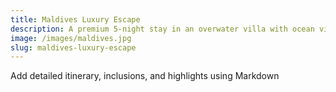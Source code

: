 ```yaml
---
title: Maldives Luxury Escape
description: A premium 5-night stay in an overwater villa with ocean views
image: /images/maldives.jpg
slug: maldives-luxury-escape
---
```

Add detailed itinerary, inclusions, and highlights using Markdown

